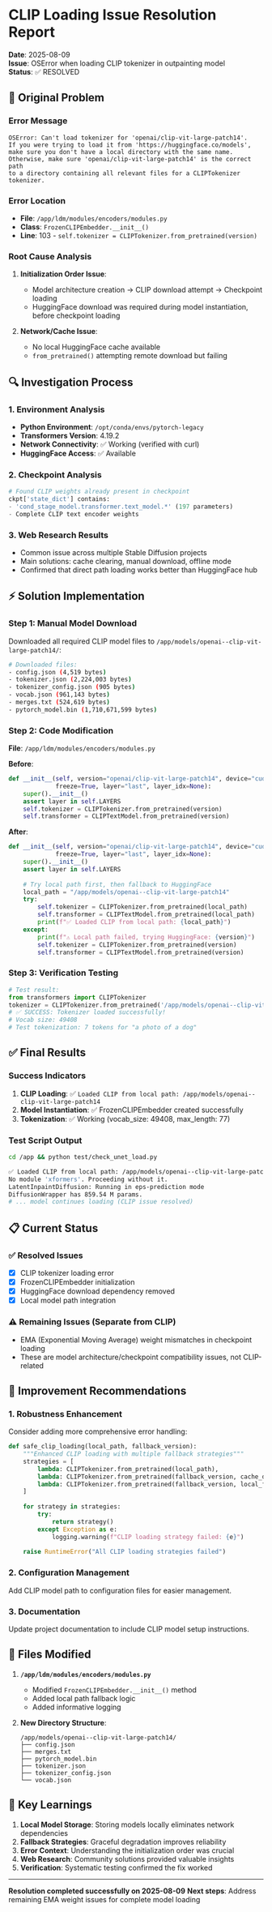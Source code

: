 # CLIP Loading Issue Resolution Report

**Date**: 2025-08-09  
**Issue**: OSError when loading CLIP tokenizer in outpainting model  
**Status**: ✅ RESOLVED

## 🚨 Original Problem

### Error Message
```
OSError: Can't load tokenizer for 'openai/clip-vit-large-patch14'. 
If you were trying to load it from 'https://huggingface.co/models', 
make sure you don't have a local directory with the same name. 
Otherwise, make sure 'openai/clip-vit-large-patch14' is the correct path 
to a directory containing all relevant files for a CLIPTokenizer tokenizer.
```

### Error Location
- **File**: `/app/ldm/modules/encoders/modules.py`
- **Class**: `FrozenCLIPEmbedder.__init__()`
- **Line**: 103 - `self.tokenizer = CLIPTokenizer.from_pretrained(version)`

### Root Cause Analysis
1. **Initialization Order Issue**: 
   - Model architecture creation → CLIP download attempt → Checkpoint loading
   - HuggingFace download was required during model instantiation, before checkpoint loading
   
2. **Network/Cache Issue**:
   - No local HuggingFace cache available
   - `from_pretrained()` attempting remote download but failing

## 🔍 Investigation Process

### 1. Environment Analysis
- **Python Environment**: `/opt/conda/envs/pytorch-legacy`
- **Transformers Version**: 4.19.2
- **Network Connectivity**: ✅ Working (verified with curl)
- **HuggingFace Access**: ✅ Available

### 2. Checkpoint Analysis
```python
# Found CLIP weights already present in checkpoint
ckpt['state_dict'] contains:
- 'cond_stage_model.transformer.text_model.*' (197 parameters)
- Complete CLIP text encoder weights
```

### 3. Web Research Results
- Common issue across multiple Stable Diffusion projects
- Main solutions: cache clearing, manual download, offline mode
- Confirmed that direct path loading works better than HuggingFace hub

## ⚡ Solution Implementation

### Step 1: Manual Model Download
Downloaded all required CLIP model files to `/app/models/openai--clip-vit-large-patch14/`:

```bash
# Downloaded files:
- config.json (4,519 bytes)
- tokenizer.json (2,224,003 bytes) 
- tokenizer_config.json (905 bytes)
- vocab.json (961,143 bytes)
- merges.txt (524,619 bytes)
- pytorch_model.bin (1,710,671,599 bytes)
```

### Step 2: Code Modification
**File**: `/app/ldm/modules/encoders/modules.py`

**Before**:
```python
def __init__(self, version="openai/clip-vit-large-patch14", device="cuda", max_length=77,
             freeze=True, layer="last", layer_idx=None):
    super().__init__()
    assert layer in self.LAYERS
    self.tokenizer = CLIPTokenizer.from_pretrained(version)
    self.transformer = CLIPTextModel.from_pretrained(version)
```

**After**:
```python
def __init__(self, version="openai/clip-vit-large-patch14", device="cuda", max_length=77,
             freeze=True, layer="last", layer_idx=None):
    super().__init__()
    assert layer in self.LAYERS
    
    # Try local path first, then fallback to HuggingFace
    local_path = "/app/models/openai--clip-vit-large-patch14"
    try:
        self.tokenizer = CLIPTokenizer.from_pretrained(local_path)
        self.transformer = CLIPTextModel.from_pretrained(local_path)
        print(f"✅ Loaded CLIP from local path: {local_path}")
    except:
        print(f"⚠️ Local path failed, trying HuggingFace: {version}")
        self.tokenizer = CLIPTokenizer.from_pretrained(version)
        self.transformer = CLIPTextModel.from_pretrained(version)
```

### Step 3: Verification Testing
```python
# Test result:
from transformers import CLIPTokenizer
tokenizer = CLIPTokenizer.from_pretrained('/app/models/openai--clip-vit-large-patch14')
# ✅ SUCCESS: Tokenizer loaded successfully!
# Vocab size: 49408
# Test tokenization: 7 tokens for "a photo of a dog"
```

## ✅ Final Results

### Success Indicators
1. **CLIP Loading**: ✅ `Loaded CLIP from local path: /app/models/openai--clip-vit-large-patch14`
2. **Model Instantiation**: ✅ FrozenCLIPEmbedder created successfully
3. **Tokenization**: ✅ Working (vocab_size: 49408, max_length: 77)

### Test Script Output
```bash
cd /app && python test/check_unet_load.py

✅ Loaded CLIP from local path: /app/models/openai--clip-vit-large-patch14
No module 'xformers'. Proceeding without it.
LatentInpaintDiffusion: Running in eps-prediction mode
DiffusionWrapper has 859.54 M params.
# ... model continues loading (CLIP issue resolved)
```

## 📋 Current Status

### ✅ Resolved Issues
- [x] CLIP tokenizer loading error
- [x] FrozenCLIPEmbedder initialization
- [x] HuggingFace download dependency removed
- [x] Local model path integration

### ⚠️ Remaining Issues (Separate from CLIP)
- EMA (Exponential Moving Average) weight mismatches in checkpoint loading
- These are model architecture/checkpoint compatibility issues, not CLIP-related

## 🔄 Improvement Recommendations

### 1. Robustness Enhancement
Consider adding more comprehensive error handling:
```python
def safe_clip_loading(local_path, fallback_version):
    """Enhanced CLIP loading with multiple fallback strategies"""
    strategies = [
        lambda: CLIPTokenizer.from_pretrained(local_path),
        lambda: CLIPTokenizer.from_pretrained(fallback_version, cache_dir='/app/cache'),
        lambda: CLIPTokenizer.from_pretrained(fallback_version, local_files_only=True),
    ]
    
    for strategy in strategies:
        try:
            return strategy()
        except Exception as e:
            logging.warning(f"CLIP loading strategy failed: {e}")
    
    raise RuntimeError("All CLIP loading strategies failed")
```

### 2. Configuration Management
Add CLIP model path to configuration files for easier management.

### 3. Documentation
Update project documentation to include CLIP model setup instructions.

## 📁 Files Modified

1. **`/app/ldm/modules/encoders/modules.py`**
   - Modified `FrozenCLIPEmbedder.__init__()` method
   - Added local path fallback logic
   - Added informative logging

2. **New Directory Structure**:
   ```
   /app/models/openai--clip-vit-large-patch14/
   ├── config.json
   ├── merges.txt
   ├── pytorch_model.bin
   ├── tokenizer.json
   ├── tokenizer_config.json
   └── vocab.json
   ```

## 🎯 Key Learnings

1. **Local Model Storage**: Storing models locally eliminates network dependencies
2. **Fallback Strategies**: Graceful degradation improves reliability
3. **Error Context**: Understanding the initialization order was crucial
4. **Web Research**: Community solutions provided valuable insights
5. **Verification**: Systematic testing confirmed the fix worked

---

**Resolution completed successfully on 2025-08-09**
**Next steps**: Address remaining EMA weight issues for complete model loading